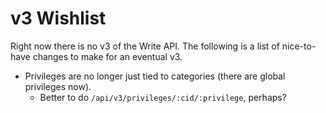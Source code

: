 # v3 Wishlist

Right now there is no v3 of the Write API. The following is a list of nice-to-have changes to make for an eventual v3.

* Privileges are no longer just tied to categories (there are global privileges now).
	* Better to do `/api/v3/privileges/:cid/:privilege`, perhaps?